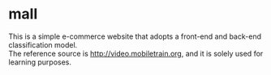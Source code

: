 # mall
This is a simple e-commerce website that adopts a front-end and back-end classification model. <br>
The reference source is http://video.mobiletrain.org, and it is solely used for learning purposes.
